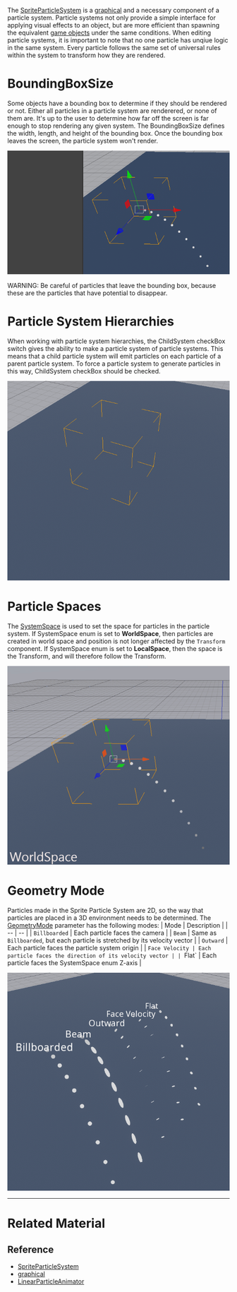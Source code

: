 The [SpriteParticleSystem](https://github.com/ZilchEngine/ZilchDocs/blob/master/code_reference/class_reference/spriteparticlesystem.markdown) is a [graphical](https://github.com/ZilchEngine/ZilchDocs/blob/master/code_reference/class_reference/graphical.markdown) and a necessary component of a particle system.  Particle systems not only provide a simple interface for applying visual effects to an object, but are more efficient than spawning the equivalent [game objects](https://github.com/ZilchEngine/ZilchDocs/blob/master/zilch_editor_documentation/zilchmanual/architecture/cogs/gameobjectsconcept.markdown) under the same conditions.  When editing particle systems, it is important to note that no one particle has unqiue logic in the same system. Every particle follows the same set of universal rules within the system to transform how they are rendered.

 # BoundingBoxSize
Some objects have a bounding box to determine if they should be rendered or not.  Either all particles in a particle system are renderered, or none of them are.  It's up to the user to determine how far off the screen is far enough to stop rendering any given system.  The BoundingBoxSize  defines the width, length, and height of the bounding box.  Once the bounding box leaves the screen, the particle system won't render.



![ParticleSystems_BoundingBoxSize](https://raw.githubusercontent.com/ZilchEngine/ZilchFiles/master/doc_files/47864.gif)


WARNING:  Be careful of particles that leave the bounding box, because these are the particles that have potential to disappear.

 # Particle System Hierarchies
When working with particle system hierarchies, the ChildSystem checkBox switch gives the ability to make a particle system of particle systems.  This means that a child particle system will emit particles on each particle of a parent particle system.  To force a particle system to generate particles in this way, ChildSystem checkBox should be checked.



![ParticleSystems_ChildSystem](https://raw.githubusercontent.com/ZilchEngine/ZilchFiles/master/doc_files/46652.gif)


 # Particle Spaces
The [SystemSpace](https://github.com/ZilchEngine/ZilchDocs/blob/master/code_reference/enum_reference.markdown#systemspace) is used to set the space for particles in the particle system.  If SystemSpace enum is set to **WorldSpace**, then particles are created in world space and position is not longer affected by the `Transform` component.  If SystemSpace enum is set to **LocalSpace**, then the space is the Transform, and will therefore follow the Transform.



![ParticleSystems_SystemSpace](https://raw.githubusercontent.com/ZilchEngine/ZilchFiles/master/doc_files/47862.gif)


 # Geometry Mode
Particles made in the Sprite Particle System are 2D, so the way that particles are placed in a 3D environment needs to be determined.  The [GeometryMode](https://github.com/ZilchEngine/ZilchDocs/blob/master/code_reference/enum_reference.markdown#spriteparticlegeometrymode) parameter has the following modes:
| Mode | Description |
| -- | -- |
| `Billboarded` | Each particle faces the camera |
| `Beam` | Same as `Billboarded`, but each particle is stretched by its velocity vector |
| `Outward` | Each particle faces the particle system origin |
| `Face Velocity | Each particle faces the direction of its velocity vector |
| `Flat` | Each particle faces the SystemSpace enum Z-axis |



![ParticleSystems_GeometryMode](https://raw.githubusercontent.com/ZilchEngine/ZilchFiles/master/doc_files/46660.gif)


---

 # Related Material
 ## Reference
- [SpriteParticleSystem](https://github.com/ZilchEngine/ZilchDocs/blob/master/code_reference/class_reference/spriteparticlesystem.markdown)
- [graphical](https://github.com/ZilchEngine/ZilchDocs/blob/master/code_reference/class_reference/graphical.markdown)
- [LinearParticleAnimator](https://github.com/ZilchEngine/ZilchDocs/blob/master/code_reference/class_reference/linearparticleanimator.markdown) 

 